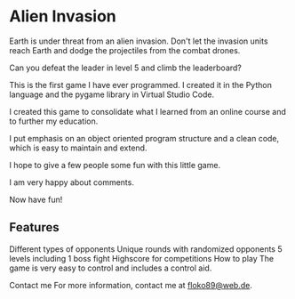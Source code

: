 # Alien Invasion

Earth is under threat from an alien invasion. Don't let the invasion units reach Earth and dodge the projectiles from the combat drones.

Can you defeat the leader in level 5 and climb the leaderboard?



This is the first game I have ever programmed. I created it in the Python language and the pygame library in Virtual Studio Code.

I created this game to consolidate what I learned from an online course and to further my education.  

I put emphasis on an object oriented program structure and a clean code, which is easy to maintain and extend.

I hope to give a few people some fun with this little game.

I am very happy about comments.

Now have fun!


## Features

Different types of opponents
Unique rounds with randomized opponents
5 levels including 1 boss fight
Highscore for competitions
How to play
The game is very easy to control and includes a control aid.

Contact me
For more information, contact me at floko89@web.de.
